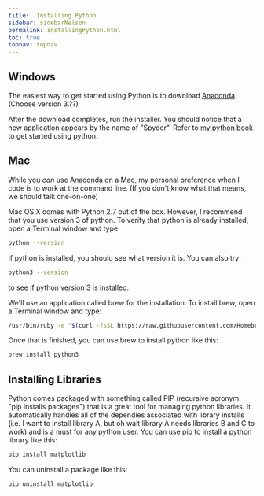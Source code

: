 ```yaml
---
title:  Installing Python
sidebar: sidebarNelson
permalink: installingPython.html
toc: true
topnav: topnav
---
```



## Windows 

The easiest way to get started using Python is to download
[Anaconda][anaconda].  (Choose version 3.??)

After the download completes, run the installer.  You should notice
that a new application appears by the name of "Spyder".
Refer to [my python book][pbook] to get started using python.

[pbook]: https://byuiphysics.github.io/pythonbook
[anaconda]:https://www.anaconda.com/products/individual
## Mac

While you _can_ use [Anaconda][anaconda] on a Mac, my personal preference when I code is to work at the command line. (If you don't know what that means, we should talk one-on-one)

Mac OS X comes with Python 2.7 out of the box.  However, I recommend that you use version 3 of python.  To verify that python is already installed, open a Terminal window and type 

```bash
python --version
```

If python is installed, you should see what version it is.  You can also try:

```bash
python3 --version
```

to see if python version 3 is installed.

We'll use an application called brew for the installation.  To install brew, open a Terminal window and type:

```bash
/usr/bin/ruby -e "$(curl -fsSL https://raw.githubusercontent.com/Homebrew/install/master/install)"
```

Once that is finished, you can use brew to install python like this:

```bash
brew install python3
```



## Installing Libraries

Python comes packaged with something called PIP (recursive acronym:
"pip installs packages") that is a great tool for managing python
libraries.  It automatically handles all of the dependies associated
with library installs (i.e. I want to install library A, but oh wait
library A needs libraries B and C to work) and is a must for any
python user.  You can use pip to install a python library like this:

```bash
pip install matplotlib
```

You can uninstall a package like this:

```bash
pip uninstall matplotlib
```

